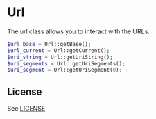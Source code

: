 # Url
The url class allows you to interact with the URLs.

```php
$url_base = Url::getBase();
$url_current = Url::getCurrent();
$uri_string = Url::getUriString();
$uri_segments = Url::getUriSegments();
$uri_segment = Url::getUriSegment(0);
```

## License
See [LICENSE](https://github.com/force-components/Url/blob/master/LICENSE)
